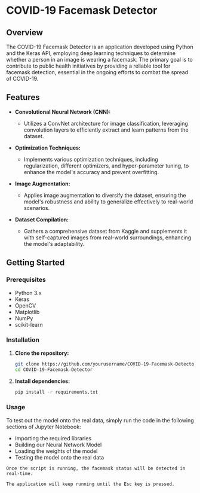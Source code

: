 # COVID-19 Facemask Detector

## Overview

The COVID-19 Facemask Detector is an application developed using Python and the Keras API, employing deep learning techniques to determine whether a person in an image is wearing a facemask. The primary goal is to contribute to public health initiatives by providing a reliable tool for facemask detection, essential in the ongoing efforts to combat the spread of COVID-19.

## Features

- **Convolutional Neural Network (CNN):**
    - Utilizes a ConvNet architecture for image classification, leveraging convolution layers to efficiently extract and learn patterns from the dataset.

- **Optimization Techniques:**
    - Implements various optimization techniques, including regularization, different optimizers, and hyper-parameter tuning, to enhance the model's accuracy and prevent overfitting.

- **Image Augmentation:**
    - Applies image augmentation to diversify the dataset, ensuring the model's robustness and ability to generalize effectively to real-world scenarios.

- **Dataset Compilation:**
    - Gathers a comprehensive dataset from Kaggle and supplements it with self-captured images from real-world surroundings, enhancing the model's adaptability.

## Getting Started

### Prerequisites

- Python 3.x
- Keras
- OpenCV
- Matplotlib
- NumPy
- scikit-learn

### Installation

1. **Clone the repository:**
   ```bash
   git clone https://github.com/yourusername/COVID-19-Facemask-Detector.git
   cd COVID-19-Facemask-Detector
   ```

2. **Install dependencies:**
    ```bash
   pip install -r requirements.txt
   ```

### Usage
To test out the model onto the real data, simply run the code in the following sections of Jupyter Notebook: 

- Importing the required libraries
- Building our Neural Network Model
- Loading the weights of the model
- Testing the model onto the real data

```
Once the script is running, the facemask status will be detected in real-time. 

The application will keep running until the Esc key is pressed.
```